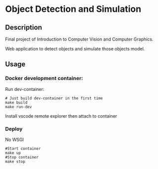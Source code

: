 # Object Detection and Simulation

## Description
Final project of Introduction to Computer Vision and Computer Graphics.

Web application to detect objects and simulate those objects model.

## Usage
### Docker development container:
Run dev-container:
```shell
# Just build dev-container in the first time
make build
make run-dev
```

Install vscode remote explorer then attach to container

### Deploy
No WSGI
```shell
#Start container
make up
#Stop container
make stop
```
